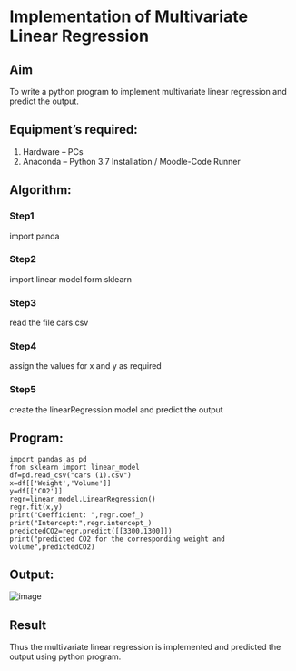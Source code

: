 # Implementation of Multivariate Linear Regression
## Aim
To write a python program to implement multivariate linear regression and predict the output.
## Equipment’s required:
1.	Hardware – PCs
2.	Anaconda – Python 3.7 Installation / Moodle-Code Runner
## Algorithm:
### Step1
import panda

### Step2
import linear model form sklearn

### Step3
read the file cars.csv

### Step4
assign the values for x and y as required

### Step5
create the linearRegression model and predict the output

## Program:
```
import pandas as pd
from sklearn import linear_model
df=pd.read_csv("cars (1).csv")
x=df[['Weight','Volume']]
y=df[['CO2']]
regr=linear_model.LinearRegression()
regr.fit(x,y)
print("Coefficient: ",regr.coef_)
print("Intercept:",regr.intercept_)
predictedCO2=regr.predict([[3300,1300]])
print("predicted CO2 for the corresponding weight and volume",predictedCO2)

```
## Output:
![image](https://github.com/gifty003/Multivariate-Linear-Regression/assets/145822352/a9d7732e-f194-41f9-99d4-0a6807813b82)

## Result
Thus the multivariate linear regression is implemented and predicted the output using python program.
